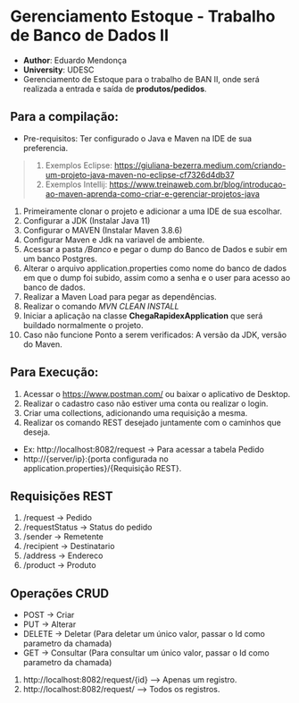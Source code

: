 # Gerenciamento Estoque - Trabalho de Banco de Dados II 
* **Author**: Eduardo Mendonça 
* **University**: UDESC
* Gerenciamento de Estoque para o trabalho de BAN II, onde será realizada a entrada e saída de **produtos/pedidos**.

## **Para a compilação:** 
- Pre-requisitos: Ter configurado o Java e Maven na IDE de sua preferencia. 
> 1. Exemplos Eclipse: https://giuliana-bezerra.medium.com/criando-um-projeto-java-maven-no-eclipse-cf7326d4db37 
> 2. Exemplos Intellij: https://www.treinaweb.com.br/blog/introducao-ao-maven-aprenda-como-criar-e-gerenciar-projetos-java

1. Primeiramente clonar o projeto e adicionar a uma IDE de sua escolhar.
2. Configurar a JDK (Instalar Java 11)
3. Configurar o MAVEN (Instalar Maven 3.8.6)
4. Configurar Maven e Jdk na variavel de ambiente.
5. Acessar a pasta _/Banco_ e pegar o dump do Banco de Dados e subir em um banco Postgres.
6. Alterar o arquivo application.properties como nome do banco de dados em que o dump foi subido, assim como a senha e o user para acesso ao banco de dados. 
7. Realizar a Maven Load para pegar as dependências.
8. Realizar o comando _MVN CLEAN INSTALL_
9. Iniciar a aplicação na classe **ChegaRapidexApplication** que será buildado normalmente o projeto.
10. Caso não funcione Ponto a serem verificados: A versão da JDK, versão do Maven.

## **Para Execução:** 

1. Acessar o https://www.postman.com/ ou baixar o aplicativo de Desktop.
2. Realizar o cadastro caso não estiver uma conta ou realizar o login.
3. Criar uma collections, adicionando uma requisição a mesma. 
4. Realizar os comando REST desejado juntamente com o caminhos que deseja. 
* Ex: http://localhost:8082/request -> Para acessar a tabela Pedido
* http://{server/ip}:{porta configurada no application.properties}/{Requisição REST}.

## **Requisições REST**

1. /request -> Pedido
2. /requestStatus -> Status do pedido
3. /sender -> Remetente
4. /recipient -> Destinatario
5. /address -> Endereco
6. /product -> Produto

## Operações CRUD
* POST -> Criar
* PUT -> Alterar 
* DELETE -> Deletar (Para deletar um único valor, passar o Id como parametro da chamada)
* GET -> Consultar (Para consultar um único valor, passar o Id como parametro da chamada)
 1. http://localhost:8082/request/{id} --> Apenas um registro.
 2. http://localhost:8082/request/ --> Todos os registros.
